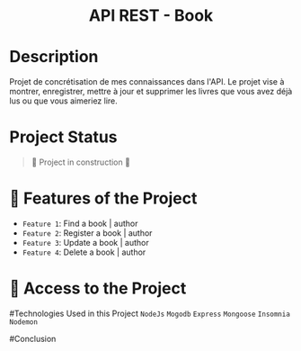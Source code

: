 <h1 align="center">  API REST - Book </h1>



# Description
Projet de concrétisation de mes connaissances dans l'API. 
Le projet vise à montrer, enregistrer, mettre à jour et supprimer les livres que vous avez déjà lus ou que vous aimeriez lire.

# Project Status
> :construction: Project in construction :construction:


# :hammer: Features of the Project

- `Feature 1`: Find a book | author
- `Feature 2`: Register a book | author
- `Feature 3`: Update a book | author
- `Feature 4`: Delete a book | author



# 📁 Access to the Project



#Technologies Used in this Project
 ``NodeJs``
 ``Mogodb``
 ``Express``
 ``Mongoose``
 ``Insomnia``
 ``Nodemon``

#Conclusion



